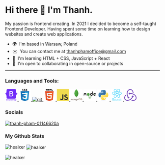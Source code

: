 Hi there 👋 I'm Thanh.
======================

My passion is frontend creating. In 2021 I decided to become a self-taught Frontend Developer. Having spent some time on learning how to design websites and create web applications.

* 🌍  I'm based in Warsaw, Poland
* ✉️  You can contact me at [thanhphamoffice@gmail.com](mailto:thanhphamoffice@gmail.com)
* 🧠  I'm learning HTML + CSS, JavaScript + React
* 🤝  I'm open to collaborating in open-source or projects

------------------

<h3 align="left">Languages and Tools:</h3>
<p align="left"> <a href="https://getbootstrap.com" target="_blank" rel="noreferrer"> <img src="https://raw.githubusercontent.com/devicons/devicon/master/icons/bootstrap/bootstrap-plain-wordmark.svg" alt="bootstrap" width="40" height="40"/> </a> <a href="https://www.w3schools.com/css/" target="_blank" rel="noreferrer"> <img src="https://raw.githubusercontent.com/devicons/devicon/master/icons/css3/css3-original-wordmark.svg" alt="css3" width="40" height="40"/> </a> <a href="https://git-scm.com/" target="_blank" rel="noreferrer"> <img src="https://www.vectorlogo.zone/logos/git-scm/git-scm-icon.svg" alt="git" width="40" height="40"/> </a> <a href="https://www.w3.org/html/" target="_blank" rel="noreferrer"> <img src="https://raw.githubusercontent.com/devicons/devicon/master/icons/html5/html5-original-wordmark.svg" alt="html5" width="40" height="40"/> </a> <a href="https://developer.mozilla.org/en-US/docs/Web/JavaScript" target="_blank" rel="noreferrer"> <img src="https://raw.githubusercontent.com/devicons/devicon/master/icons/javascript/javascript-original.svg" alt="javascript" width="40" height="40"/> </a> <a href="https://www.mongodb.com/" target="_blank" rel="noreferrer"> <img src="https://raw.githubusercontent.com/devicons/devicon/master/icons/mongodb/mongodb-original-wordmark.svg" alt="mongodb" width="40" height="40"/> </a> <a href="https://nodejs.org" target="_blank" rel="noreferrer"> <img src="https://raw.githubusercontent.com/devicons/devicon/master/icons/nodejs/nodejs-original-wordmark.svg" alt="nodejs" width="40" height="40"/> </a> <a href="https://www.python.org" target="_blank" rel="noreferrer"> <img src="https://raw.githubusercontent.com/devicons/devicon/master/icons/python/python-original.svg" alt="python" width="40" height="40"/> </a> <a href="https://reactjs.org/" target="_blank" rel="noreferrer"> <img src="https://raw.githubusercontent.com/devicons/devicon/master/icons/react/react-original-wordmark.svg" alt="react" width="40" height="40"/> </a> <a href="https://redux.js.org" target="_blank" rel="noreferrer"> <img src="https://raw.githubusercontent.com/devicons/devicon/master/icons/redux/redux-original.svg" alt="redux" width="40" height="40"/> </a> </p>




### Socials

<p align="left">
<a href="https://linkedin.com/in/thanh-pham-01146620a" target="blank"><img align="center" src="https://raw.githubusercontent.com/rahuldkjain/github-profile-readme-generator/master/src/images/icons/Social/linked-in-alt.svg" alt="thanh-pham-01146620a" height="30" width="40" /></a>
</p>



### My Github Stats


<p><img align="left" src="https://github-readme-stats.vercel.app/api/top-langs?username=healxer&show_icons=true&locale=en&layout=compact" alt="healxer" /></p>

<p>&nbsp;<img align="center" src="https://github-readme-stats.vercel.app/api?username=healxer&show_icons=true&locale=en" alt="healxer" /></p>

<p><img align="center" src="https://github-readme-streak-stats.herokuapp.com/?user=healxer&" alt="healxer" /></p>
